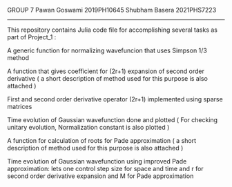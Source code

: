 GROUP 7 
Pawan Goswami   2019PH10645 
Shubham Basera  2021PHS7223

----------------------------------------------------------------------------------------------

This repository contains Julia code file for accomplishing several tasks as part of Project_1 :  

A generic function for normalizing wavefuncion that uses Simpson 1/3 method

A function that gives coefficient for (2r+1) expansion of second order derivative 
( a short description of method used for this purpose is also attached )

First and second order derivative operator (2r+1) implemented using sparse matrices

Time evolution of Gaussian wavefunction done and plotted
( For checking unitary evolution, Normalization constant is also plotted )

A function for calculation of roots for Pade approximation 
( a short description of method used for this purpose is also attached )

Time evolution of Gaussian wavefunction using improved Pade approximation:
lets one control step size for space and time and r for second order derivative expansion and M for Pade approximation

